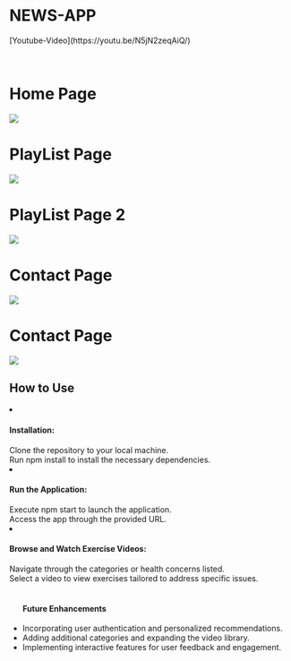 <h1>NEWS-APP</h1>
<p>[Youtube-Video](https://youtu.be/N5jN2zeqAiQ/)</p>
<br/>

  <h1>Home Page</h1>
  <img src="https://github.com/CheemaMahesh/Old-Flex-KRATIN/assets/124231713/0e708e9f-5c9a-4899-9a50-f0af23c56e05">

<br/>
<h1>PlayList Page</h1>
  <img src="https://github.com/CheemaMahesh/Old-Flex-KRATIN/assets/124231713/7be345c3-837f-4c00-bfd5-68a86d171b01">
  <br/>
  <h1>PlayList Page 2</h1>
  <img src="https://github.com/CheemaMahesh/Old-Flex-KRATIN/assets/124231713/2fc8b865-9cee-4fdd-8d7f-e7e7693dafa7">
  <br/>
  
  <h1>Contact  Page</h1>
  <img src="https://github.com/CheemaMahesh/Old-Flex-KRATIN/assets/124231713/6643f1a8-c8a6-4a6e-a2c1-e03f10ae113e">
  <br/>
  
  <h1>Contact Page</h1>
  <img src="https://github.com/CheemaMahesh/Old-Flex-KRATIN/assets/124231713/fd71fc4d-a828-4894-a5dc-b1763487dca4">
  <br/>
  
  



<h2>How to Use
</h2>
<li>
<h4><b>Installation:
</b></h4></li>
Clone the repository to your local machine.<br/>
Run npm install to install the necessary dependencies.<br/>

<li>
<h4><b>Run the Application:</b></h4>
</li>
Execute npm start to launch the application.<br/>
Access the app through the provided URL.<br/>

<li>
<h4><b>Browse and Watch Exercise Videos:</b></h4>
</li>
Navigate through the categories or health concerns listed.<br/>
Select a video to view exercises tailored to address specific issues.<br/>

</ol>

<br/>
<ul>
<h4>Future Enhancements
</h4>
<li>Incorporating user authentication and personalized recommendations.
</li>
<li>Adding additional categories and expanding the video library.
</li>
<li>Implementing interactive features for user feedback and engagement.
</li>

</ul>
<br/>
